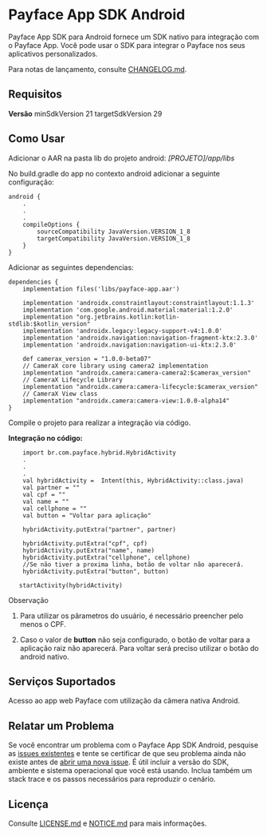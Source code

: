 # Payface App SDK Android

Payface App SDK para Android fornece um SDK nativo para integração com o Payface App. Você pode usar o SDK para integrar o Payface nos seus aplicativos personalizados.

Para notas de lançamento, consulte [CHANGELOG.md](https://github.com/PayfaceBrasil/payface-app-integration-sdk-android/blob/master/CHANGELOG.md).

## Requisitos
**Versão**
minSdkVersion 21
targetSdkVersion 29

## Como Usar

Adicionar o AAR na pasta lib do projeto android:
*[PROJETO]/app/libs* 

No build.gradle do app no contexto android adicionar a seguinte configuração:

```
android {
    .
    .
    .
    compileOptions {
        sourceCompatibility JavaVersion.VERSION_1_8
        targetCompatibility JavaVersion.VERSION_1_8
    }
}

```

Adicionar as seguintes dependencias:

```
dependencies {
    implementation files('libs/payface-app.aar')

    implementation 'androidx.constraintlayout:constraintlayout:1.1.3'
    implementation 'com.google.android.material:material:1.2.0'
    implementation "org.jetbrains.kotlin:kotlin-stdlib:$kotlin_version"
    implementation 'androidx.legacy:legacy-support-v4:1.0.0'
    implementation 'androidx.navigation:navigation-fragment-ktx:2.3.0'
    implementation 'androidx.navigation:navigation-ui-ktx:2.3.0'

    def camerax_version = "1.0.0-beta07"
    // CameraX core library using camera2 implementation
    implementation "androidx.camera:camera-camera2:$camerax_version"
    // CameraX Lifecycle Library
    implementation "androidx.camera:camera-lifecycle:$camerax_version"
    // CameraX View class
    implementation "androidx.camera:camera-view:1.0.0-alpha14"
}
```

Compile o projeto para realizar a integração via código.

**Integração no código:**
```
    import br.com.payface.hybrid.HybridActivity
    .
    .
    .
    val hybridActivity =  Intent(this, HybridActivity::class.java)
    val partner = ""
    val cpf = ""
    val name = ""
    val cellphone = ""
    val button = "Voltar para aplicação"

    hybridActivity.putExtra("partner", partner)
    
    hybridActivity.putExtra("cpf", cpf)
    hybridActivity.putExtra("name", name)
    hybridActivity.putExtra("cellphone", cellphone)
    //Se não tiver a proxima linha, botão de voltar não aparecerá.
    hybridActivity.putExtra("button", button)

   startActivity(hybridActivity)
```

Observação
1. Para utilizar os pârametros do usuário, é necessário preencher pelo menos o CPF.

2. Caso o valor de **button** não seja configurado, o botão de voltar para a aplicação raiz não aparecerá. Para voltar será preciso utilizar o botão do android nativo.

## Serviços Suportados

Acesso ao app web Payface com utilização da câmera nativa Android.


## Relatar um Problema

Se você encontrar um problema com o Payface App SDK Android, pesquise as [issues existentes](https://github.com/PayfaceBrasil/payface-app-integration-sdk-android/issues)
e tente se certificar de que seu problema ainda não existe antes de [abrir uma nova issue](https://github.com/PayfaceBrasil/payface-app-integration-sdk-android/issues/new). É útil incluir a versão do SDK, ambiente e sistema operacional que você está usando. Inclua também um stack trace e os passos necessários para reproduzir o cenário.

## Licença

Consulte [LICENSE.md](https://github.com/PayfaceBrasil/payface-app-integration-sdk-android/blob/master/LICENSE.md) e [NOTICE.md](https://github.com/PayfaceBrasil/payface-app-integration-sdk-android/blob/master/NOTICE.md) para mais informações.
